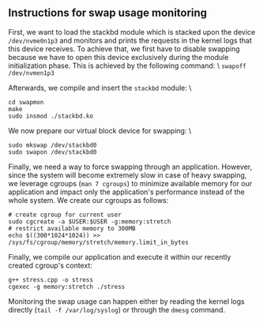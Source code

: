 ## Instructions for swap usage monitoring
First, we want to load the stackbd module which is stacked upon the device
`/dev/nvme0n1p3` and monitors and prints the requests in the kernel logs that
this device receives. To achieve that, we first have to disable swapping
because we have to open this device exclusively during the module initialization
phase. This is achieved by the following command: \\
`swapoff /dev/nvmen1p3`

Afterwards, we compile and insert the `stackbd` module: \\
```
cd swapmon
make
sudo insmod ./stackbd.ko
```

We now prepare our virtual block device for swapping: \\
```
sudo mkswap /dev/stackbd0
sudo swapon /dev/stackbd0
```

Finally, we need a way to force swapping through an application. However, since
the system will become extremely slow in case of heavy swapping, we leverage
cgroups (`man 7 cgroups`) to minimize available memory for our application and
impact only the application's performance instead of the whole system. We create
our cgroups as follows:
```
# create cgroup for current user
sudo cgcreate -a $USER:$USER -g:memory:stretch
# restrict available memory to 300MB
echo $((300*1024*1024)) >> /sys/fs/cgroup/memory/stretch/memory.limit_in_bytes
```

Finally, we compile our application and execute it within our recently created
cgroup's context:
```
g++ stress.cpp -o stress
cgexec -g memory:stretch ./stress
```

Monitoring the swap usage can happen either by reading the kernel logs directly
(`tail -f /var/log/syslog`) or through the `dmesg` command.
